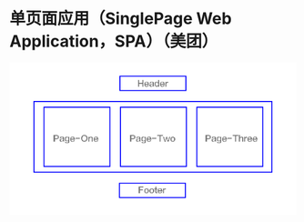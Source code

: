 # 单页面应用（SinglePage Web Application，SPA）（美团）
![](https://github.com/SkrHeart/dailyNote/blob/main/%E7%89%9B%E5%AE%A2/%E9%9D%A2%E7%BB%8F/single.png)

